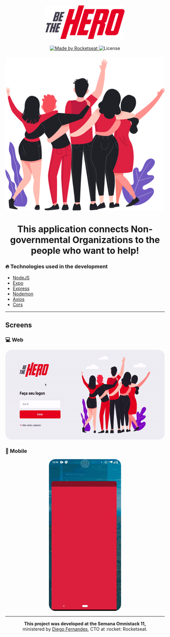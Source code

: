 <h4 align="center">
  <img src="./imgs/logo.png" width="250px" /><br>
</h4>

<p align="center">
  <a href="https://rocketseat.com.br">
    <img alt="Made by Rocketseat" src="https://img.shields.io/badge/made%20by-Rocketseat-red">
  </a>
  <img alt="License" src="https://img.shields.io/badge/license-MIT-lightgray">
</p>

<h4 align="center">
<img src="./imgs/heroes.png" /><br>
</h4>

<h1 align="center">
  <strong>This application connects Non-governmental Organizations to the people who want to help!</strong>
</h1>

### :fire: Technologies used in the development

- [NodeJS](https://nodejs.org/en/)
- [Expo](https://expo.io/)
- [Express](https://expressjs.com/pt-br/)
- [Nodemon](https://www.npmjs.com/package/nodemon)
- [Axios](https://www.npmjs.com/package/axios)
- [Cors](https://www.npmjs.com/package/cors)

---

## Screens

### :computer: Web

<p align="center">
  <img style="border-radius: 20px" src="./imgs/Web.gif" /><br>
</p>

### :iphone: Mobile

<p align="center">
  <img style="border-radius: 20px" src="./imgs/Mobile.gif" /><br>
</p>

---

<p align="center">
  <strong>This project was developed at the Semana Omnistack 11,</strong></br>
  ministered by <a href="https://github.com/diego3g">Diego Fernandes</a>, CTO at :rocket: Rocketseat.
</p>
